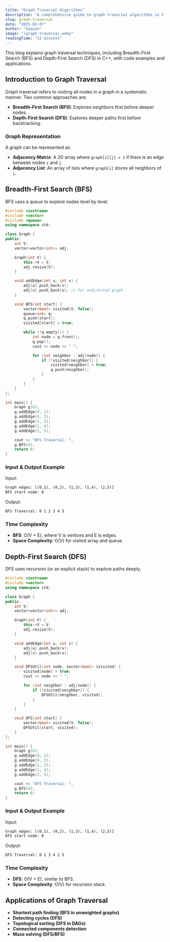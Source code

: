 ```yaml
---
title: "Graph Traversal Algorithms"
description: "A comprehensive guide to graph traversal algorithms in C++, covering BFS and DFS with code examples."
slug: graph-traversal
date: "2025-02-07"
author: "Saquib"
image: "/graph-traversal.webp"
readingTime: "12 minutes"
---
```


This blog explains graph traversal techniques, including Breadth-First Search (BFS) and Depth-First Search (DFS) in C++, with code examples and applications.

## Introduction to Graph Traversal

Graph traversal refers to visiting all nodes in a graph in a systematic manner. Two common approaches are:
- **Breadth-First Search (BFS)**: Explores neighbors first before deeper nodes.
- **Depth-First Search (DFS)**: Explores deeper paths first before backtracking.

### Graph Representation
A graph can be represented as:
- **Adjacency Matrix**: A 2D array where `graph[i][j] = 1` if there is an edge between nodes `i` and `j`.
- **Adjacency List**: An array of lists where `graph[i]` stores all neighbors of `i`.

## Breadth-First Search (BFS)

BFS uses a queue to explore nodes level by level.

```cpp
#include <iostream>
#include <vector>
#include <queue>
using namespace std;

class Graph {
public:
    int V;
    vector<vector<int>> adj;

    Graph(int V) {
        this->V = V;
        adj.resize(V);
    }

    void addEdge(int u, int v) {
        adj[u].push_back(v);
        adj[v].push_back(u); // For undirected graph
    }

    void BFS(int start) {
        vector<bool> visited(V, false);
        queue<int> q;
        q.push(start);
        visited[start] = true;

        while (!q.empty()) {
            int node = q.front();
            q.pop();
            cout << node << " ";

            for (int neighbor : adj[node]) {
                if (!visited[neighbor]) {
                    visited[neighbor] = true;
                    q.push(neighbor);
                }
            }
        }
    }
};

int main() {
    Graph g(6);
    g.addEdge(0, 1);
    g.addEdge(0, 2);
    g.addEdge(1, 3);
    g.addEdge(1, 4);
    g.addEdge(2, 5);

    cout << "BFS Traversal: ";
    g.BFS(0);
    return 0;
}
```

### Input & Output Example

Input:
```txt
Graph edges: [(0,1), (0,2), (1,3), (1,4), (2,5)]
BFS start node: 0
```

Output:
```txt
BFS Traversal: 0 1 2 3 4 5
```

### Time Complexity
- **BFS**: O(V + E), where V is vertices and E is edges.
- **Space Complexity**: O(V) for visited array and queue.

## Depth-First Search (DFS)

DFS uses recursion (or an explicit stack) to explore paths deeply.

```cpp
#include <iostream>
#include <vector>
using namespace std;

class Graph {
public:
    int V;
    vector<vector<int>> adj;

    Graph(int V) {
        this->V = V;
        adj.resize(V);
    }

    void addEdge(int u, int v) {
        adj[u].push_back(v);
        adj[v].push_back(u);
    }

    void DFSUtil(int node, vector<bool> &visited) {
        visited[node] = true;
        cout << node << " ";

        for (int neighbor : adj[node]) {
            if (!visited[neighbor]) {
                DFSUtil(neighbor, visited);
            }
        }
    }

    void DFS(int start) {
        vector<bool> visited(V, false);
        DFSUtil(start, visited);
    }
};

int main() {
    Graph g(6);
    g.addEdge(0, 1);
    g.addEdge(0, 2);
    g.addEdge(1, 3);
    g.addEdge(1, 4);
    g.addEdge(2, 5);

    cout << "DFS Traversal: ";
    g.DFS(0);
    return 0;
}
```

### Input & Output Example

Input:
```txt
Graph edges: [(0,1), (0,2), (1,3), (1,4), (2,5)]
DFS start node: 0
```

Output:
```txt
DFS Traversal: 0 1 3 4 2 5
```

### Time Complexity
- **DFS**: O(V + E), similar to BFS.
- **Space Complexity**: O(V) for recursion stack.

## Applications of Graph Traversal
- **Shortest path finding (BFS in unweighted graphs)**
- **Detecting cycles (DFS)**
- **Topological sorting (DFS in DAGs)**
- **Connected components detection**
- **Maze solving (DFS/BFS)**
